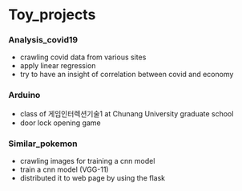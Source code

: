 # Toy_projects
### Analysis_covid19
- crawling covid data from various sites
- apply linear regression
- try to have an insight of correlation between covid and economy
### Arduino
- class of 게임인터렉션기술1 at Chunang University graduate school
- door lock opening game
### Similar_pokemon
- crawling images for training a cnn model
- train a cnn model (VGG-11)
- distributed it to web page by using the flask
